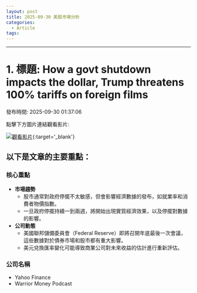 ```yaml
---
layout: post
title: 2025-09-30 美股市場分析
categories:
  - Article
tags:
---
```


---
# 1. 標題: How a govt shutdown impacts the dollar, Trump threatens 100% tariffs on foreign films
發布時間: 2025-09-30 01:37:06

點擊下方圖片連結觀看影片:

 [![觀看影片](https://i.ytimg.com/vi/u1wtB5Lc4dw/sddefault.jpg)](https://www.youtube.com/watch?v=u1wtB5Lc4dw){:target='_blank'}

## 以下是文章的主要重點：

### 核心重點

*   **市場趨勢**
    *   股市通常對政府停擺不太敏感，但會影響經濟數據的發布，如就業率和消費者物價指數。
    *   一旦政府停擺持續一到兩週，將開始出現實質經濟效果，以及停擺對數據的影響。
*   **公司動態**
    *   美國聯邦儲備委員會（Federal Reserve）即將召開年底最後一次會議，這些數據對於債券市場和股市都有重大影響。
    *   美元兌換匯率變化可能導致商業公司對未來收益的估計進行重新評估。

### 公司名稱

*   Yahoo Finance
*   Warrior Money Podcast


